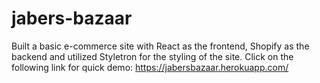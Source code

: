 # jabers-bazaar
Built a basic e-commerce site with React as the frontend, Shopify as the backend and utilized Styletron for the styling of the site. 
Click on the following link for quick demo: https://jabersbazaar.herokuapp.com/
